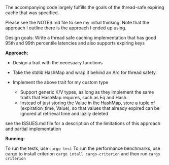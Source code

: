 The accompanying code largely fulfills the goals of the thread-safe expiring cache that was specified.

Please see the NOTES.md file to see my initial thinking.
Note that the approach I outline there is the approach I ended up using.

Design goals:
Write a thread safe caching implementation that has good 95th and 99th percentile latencies and also supports expiring keys

**Approach:**

* Design a trait with the necesaary functions
* Take the stdlib HashMap and wrap it behind an Arc<Mutex> for thread safety.
* Implement the above trait for my custom type

  * Support generic K/V types, as long as they implement the same traits that HashMap requires, such as Eq and Hash.
  * Instead of just storing the Value in the HashMap, store a tuple of (expiration_time, Value), so that values
that already expired can be ignored at retrieval time and lazily deleted

see the ISSUES.md file for a description of the limitations of this approach and partial implementation

**Running:**

To run the tests, use ```cargo test```
To run the performance benchmarks, use cargo to install criterion
```cargo intall cargo-criterion```
and then run ```cargo criterion```